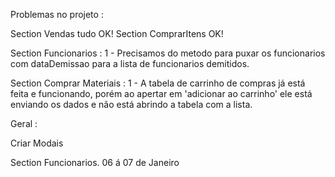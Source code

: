 Problemas no projeto :

Section Vendas tudo OK!
Section ComprarItens OK!

Section Funcionarios :
  1 - Precisamos do metodo para puxar os funcionarios com dataDemissao para a lista 
  de funcionarios demitidos.

Section Comprar Materiais :
  1 - A tabela de carrinho de compras já está feita e funcionando, porém ao apertar em
  'adicionar ao carrinho' ele está enviando os dados e não está abrindo a tabela com a lista.

Geral :

Criar Modais

Section Funcionarios.
06 á 07 de Janeiro
